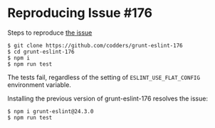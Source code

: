 Reproducing Issue #176
==

Steps to reproduce [the issue](https://github.com/sindresorhus/grunt-eslint/issues/176)

```
$ git clone https://github.com/codders/grunt-eslint-176
$ cd grunt-eslint-176
$ npm i
$ npm run test
```

The tests fail, regardless of the setting of `ESLINT_USE_FLAT_CONFIG` environment variable.

Installing the previous version of grunt-eslint-176 resolves the issue:

```
$ npm i grunt-eslint@24.3.0
$ npm run test
```
